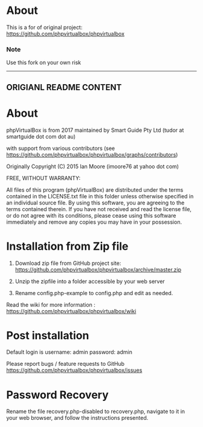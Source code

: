 # About

This is a for of original project: 
https://github.com/phpvirtualbox/phpvirtualbox

### Note ###
Use this fork on your own risk

------------------------------------------------------------------------------
## ORIGIANL README CONTENT ##

# About

phpVirtualBox is from 2017 maintained by Smart Guide Pty Ltd (tudor at smartguide dot com dot au)

with support from various contributors (see https://github.com/phpvirtualbox/phpvirtualbox/graphs/contributors)

Originally Copyright (C) 2015 Ian Moore (imoore76 at yahoo dot com)

FREE, WITHOUT WARRANTY:

All files of this program (phpVirtualBox) are distributed under the
terms contained in the LICENSE.txt file in this folder unless otherwise
specified in an individual source file. By using this software, you are
agreeing to the terms contained therein. If you have not received and read
the license file, or do not agree with its conditions, please cease using
this software immediately and remove any copies you may have in your
possession.

# Installation from Zip file

1) Download zip file from GitHub project site: https://github.com/phpvirtualbox/phpvirtualbox/archive/master.zip

2) Unzip the zipfile into a folder accessible by your web server

3) Rename config.php-example to config.php and edit as needed.

Read the wiki for more information : https://github.com/phpvirtualbox/phpvirtualbox/wiki

# Post installation

Default login is username: admin password: admin

Please report bugs / feature requests to GitHub
https://github.com/phpvirtualbox/phpvirtualbox/issues

# Password Recovery

Rename the file recovery.php-disabled to recovery.php, navigate to it in
your web browser, and follow the instructions presented.
